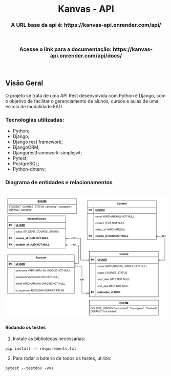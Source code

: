 <h1 align="center">
  Kanvas - API
</h1>

<h3 align="center">
  A URL base da api é: https://kanvas-api.onrender.com/api/
</h3>

</br>

<h3 align="center">
  Acesse o link para a documentação: https://kanvas-api.onrender.com/api/docs/
</h3>

</br>

## Visão Geral

O projeto se trata de uma API Rest desenvolvida com Python e Django, com o objetivo de facilitar o gerenciamento de alunos, cursos e aulas de uma escola de modalidade EAD.

### Tecnologias utilizadas:

- Python;
- Django;
- Django rest framework;
- DjangoORM;
- Djangorestframework-simplejwt;
- Pytest;
- PostgreSQL;
- Python-dotenv;

### Diagrama de entidades e relacionamentos

</br>
<div align="center">
  <img src="./DER.png" alt="Rotas da aplicação" />
</div>

#### Rodando os testes

1. Instale as bibliotecas necessárias:

```shell
pip install -r requirements.txt
```

2. Para rodar a bateria de todos os testes, utilize:
```shell
pytest --testdox -vvs
```
